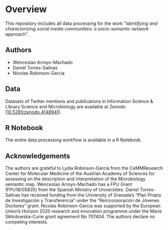 # Overview
This repository includes all data processing for the work "*Identifying and characterizing social media communities: a socio-semantic network approach*".

## Authors
* Wenceslao Arroyo-Machado
* Daniel Torres-Salinas
* Nicolas Robinson-Garcia

## Data
Datasets of Twitter mentions and publications in Information Science & Library Science and Microbiology are available at Zenodo ([10.5281/zenodo.4148941](https://doi.org/10.5281/zenodo.4148941)).

## R Notebook
The entire data processing workflow is available in a R Notebook.

## Acknowledgements
The  authors  are  grateful  to  Lydia  Robinson-Garcia  from  the  CeMMResearch  Center  for  Molecular Medicine of the Austrian Academy of Sciences for assessing on the description and interpretation of the Microbiology semantic map. Wenceslao Arroyo-Machado has a FPU Grant (FPU18/05835) from the Spanish Ministry of Universities. Daniel Torres-Salinas has received funding from the University of Granada’s “Plan Propio de Investigación y Transferencia” under the “Reincorporación de Jóvenes Doctores” grant. Nicolas Robinson-Garcia was supported by the European Union’s Horizon 2020 research and innovation programme under the Marie Skłodowska-Curie grant agreement No 707404. The authors declare no competing interests. 
